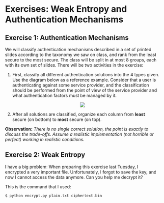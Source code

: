 # Exercises: Weak Entropy and Authentication Mechanisms

## Exercise 1: Authentication Mechanisms

We will classify authentication mechanisms described in a set of printed slides according to the taxonomy we saw on class, and rank from the least secure to the most secure. The class will be split in at most 8 groups, each with its own set of slides. There will be two activities in the exercise:

1. First, classify all different authentication solutions into the 4 types given. Use the diagram below as a reference example. Consider that a user is authenticating against some service provider, and the classification should be performed from the point of view of the service provider and what authentication factors must be managed by it.

<p align="center">
  <img src="https://user-images.githubusercontent.com/5369810/134070931-a702ac64-8d96-45e1-a1fb-bc8846e572b9.png" />
</p>

2. After all solutions are classified, organize each column from **least** secure (on bottom) to **most** secure (on top).

**Observation:** _There is no single correct solution, the point is exactly to discuss the trade-offs. Assume a realistic implementation (not horrible or perfect) working in realistic conditions._

## Exercise 2: Weak Entropy

I have a big problem: When preparing this exercise last Tuesday, I encrypted a
very important file.  Unfortunately, I forgot to save the key, and now I cannot
access the data anymore.  Can you help me decrypt it?

This is the command that I used:
```
$ python encrypt.py plain.txt ciphertext.bin
```
